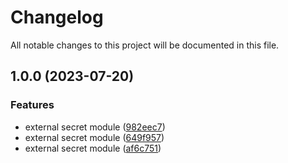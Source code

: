 # Changelog

All notable changes to this project will be documented in this file.

## 1.0.0 (2023-07-20)


### Features

* external secret  module ([982eec7](https://github.com/easy-modules/terraform-easy-external-secrets/commit/982eec712bf2b5a34816cbb1fcfdb958b4d35123))
* external secret  module ([649f957](https://github.com/easy-modules/terraform-easy-external-secrets/commit/649f95712d1a32ff61a622f125ac5ffcb8224f68))
* external secret  module ([af6c751](https://github.com/easy-modules/terraform-easy-external-secrets/commit/af6c751b0273dfdcdae30b747455f1cec4f3c23d))
